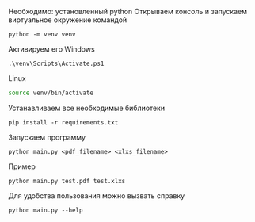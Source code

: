 Необходимо: установленный python
Открываем консоль и запускаем виртуальное окружение командой
```shell
python -m venv venv
```
Активируем его
Windows
```shell
.\venv\Scripts\Activate.ps1
```
Linux
```bash
source venv/bin/activate
```
Устанавливаем все необходимые библиотеки
```shell
pip install -r requirements.txt
```
Запускаем программу
```shell
python main.py <pdf_filename> <xlxs_filename>
```
Пример
```shell
python main.py test.pdf test.xlxs
```
Для удобства пользования можно вызвать справку
```shell
python main.py --help
```


